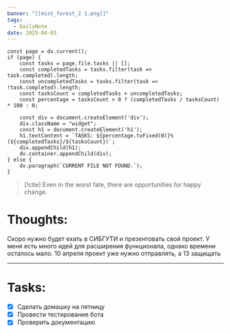 ```yaml
---
banner: "[[mist_forest_2 1.png]]"
tags:
  - DailyNote
date: 2025-04-03
---
```


```dataviewjs
const page = dv.current();
if (page) {
    const tasks = page.file.tasks || [];
    const completedTasks = tasks.filter(task => task.completed).length;
    const uncompletedTasks = tasks.filter(task => !task.completed).length;
    const tasksCount = completedTasks + uncompletedTasks;
    const percentage = tasksCount > 0 ? (completedTasks / tasksCount) * 100 : 0;

    const div = document.createElement('div');
    div.className = "widget";
    const h1 = document.createElement('h1');
    h1.textContent = `TASKS: ${percentage.toFixed(0)}% (${completedTasks}/${tasksCount})`;
    div.appendChild(h1);
    dv.container.appendChild(div);
} else {
    dv.paragraph(`CURRENT FILE NOT FOUND.`);
}
```

> [!cite] 
> Even in the worst fate, there are opportunities for happy change.


# **Thoughts:**

Скоро нужно будет ехать в СИБГУТИ и презентовать свой проект.
У меня есть много идей для расширения функционала, однако времени осталось мало. 10 апреля проект уже нужно отправлять, а 13 защищать

---

# **Tasks:**

- [x] Сделать домашку на пятницу
- [x] Провести тестирование бота
- [x] Проверить документацию
